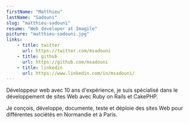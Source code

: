 ```yaml
---
firstName: "Matthieu"
lastName: "Sadouni"
slug: "matthieu-sadouni"
resume: "Web developer at Imagile"
picture: "matthieu-sadouni.jpg"
links:
    - title: twitter
      url: https://twitter.com/msadouni
    - title: github
      url: https://github.com/msadouni
    - title: linkedin
      url: https://www.linkedin.com/in/msadouni/
---
```


Développeur web avec 10 ans d'expérience, je suis spécialisé dans le développement de sites Web avec Ruby on Rails et CakePHP.

Je conçois, développe, documente, teste et déploie des sites Web pour différentes sociétés en Normandie et à Paris.

